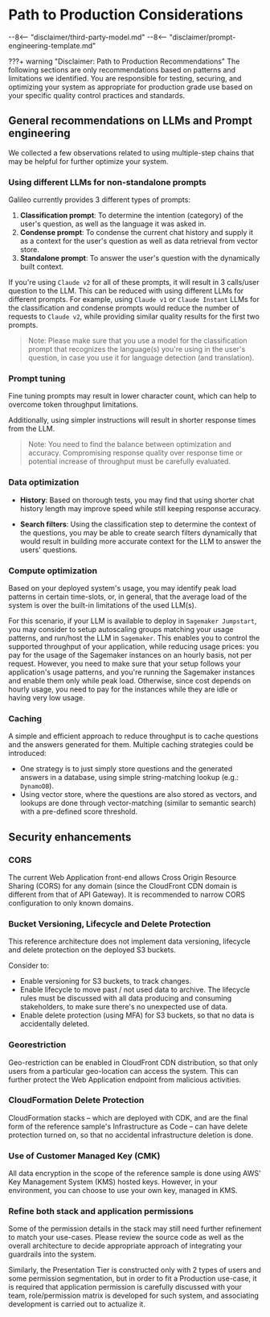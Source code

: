 # Path to Production Considerations

--8<-- "disclaimer/third-party-model.md"
--8<-- "disclaimer/prompt-engineering-template.md"

???+ warning "Disclaimer: Path to Production Recommendations"
    The following sections are only recommendations based on patterns and limitations we identified.
    You are responsible for testing, securing, and optimizing your system as appropriate for production grade use based on your specific quality control practices and standards.

## General recommendations on LLMs and Prompt engineering

We collected a few observations related to using multiple-step chains that may be helpful for further optimize your system.

### Using different LLMs for non-standalone prompts

Galileo currently provides 3 different types of prompts:

1. **Classification prompt**: To determine the intention (category) of the user's question, as well as the language it was asked in.
2. **Condense prompt**: To condense the current chat history and supply it as a context for the user's question as well as data retrieval from vector store.
3. **Standalone prompt**: To answer the user's question with the dynamically built context.

If you're using `Claude v2` for all of these prompts, it will result in 3 calls/user question to the LLM. This can be reduced with using different LLMs for different prompts. For example, using `Claude v1` or `Claude Instant` LLMs for the classification and condense prompts would reduce the number of requests to `Claude v2`, while providing similar quality results for the first two prompts.

> Note: Please make sure that you use a model for the classification prompt that recognizes the language(s) you're using in the user's question, in case you use it for language detection (and translation).

### Prompt tuning

Fine tuning prompts may result in lower character count, which can help to overcome token throughput limitations.

Additionally, using simpler instructions will result in shorter response times from the LLM.

> Note: You need to find the balance between optimization and accuracy. Compromising response quality over response time or potential increase of throughput must be carefully evaluated.

### Data optimization

* **History**: Based on thorough tests, you may find that using shorter chat history length may improve speed while still keeping response accuracy.

* **Search filters**: Using the classification step to determine the context of the questions, you may be able to create search filters dynamically that would result in building more accurate context for the LLM to answer the users' questions.

### Compute optimization

Based on your deployed system's usage, you may identify peak load patterns in certain time-slots, or, in general, that the average load of the system is over the built-in limitations of the used LLM(s).

For this scenario, if your LLM is available to deploy in `Sagemaker Jumpstart`, you may consider to setup autoscaling groups matching your usage patterns, and run/host the LLM in `Sagemaker`. This enables you to control the supported throughput of your application, while reducing usage prices: you pay for the usage of the Sagemaker instances on an hourly basis, not per request. However, you need to make sure that your setup follows your application's usage patterns, and you're running the Sagemaker instances and enable them only while peak load. Otherwise, since cost depends on hourly usage, you need to pay for the instances while they are idle or having very low usage.

### Caching

A simple and efficient approach to reduce throughput is to cache questions and the answers generated for them. Multiple caching strategies could be introduced:

* One strategy is to just simply store questions and the generated answers in a database, using simple string-matching lookup (e.g.: `DynamoDB`).
* Using vector store, where the questions are also stored as vectors, and lookups are done through vector-matching (similar to semantic search) with a pre-defined score threshold.

## Security enhancements

### CORS

The current Web Application front-end allows Cross Origin Resource Sharing (CORS) for any domain (since the CloudFront CDN domain is different from that of API Gateway). It is recommended to narrow CORS configuration to only known domains.

### Bucket Versioning, Lifecycle and Delete Protection

This reference architecture does not implement data versioning, lifecycle and delete protection on the deployed S3 buckets.

Consider to:

* Enable versioning for S3 buckets, to track changes.
* Enable lifecycle to move past / not used data to archive. The lifecycle rules must be discussed with all data producing and consuming stakeholders, to make sure there's no unexpected use of data.
* Enable delete protection (using MFA) for S3 buckets, so that no data is accidentally deleted.

### Georestriction

Geo-restriction can be enabled in CloudFront CDN distribution, so that only users from a particular geo-location can access the system. This can further protect the Web Application endpoint from malicious activities.

### CloudFormation Delete Protection

CloudFormation stacks – which are deployed with CDK, and are the final form of the reference sample's Infrastructure as Code – can have delete protection turned on, so that no accidental infrastructure deletion is done.

### Use of Customer Managed Key (CMK)

All data encryption in the scope of the reference sample is done using AWS' Key Management System (KMS) hosted keys. However, in your environment, you can choose to use your own key, managed in KMS.

### Refine both stack and application permissions

Some of the permission details in the stack may still need further refinement to match your use-cases. Please review the source code as well as the overall architecture to decide appropriate approach of integrating your guardrails into the system.

Similarly, the Presentation Tier is constructed only with 2 types of users and some permission segmentation, but in order to fit a Production use-case, it is required that application permission is carefully discussed with your team, role/permission matrix is developed for such system, and associating development is carried out to actualize it.
